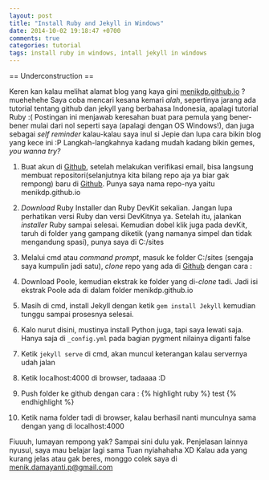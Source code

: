 ```yaml
---
layout: post
title: "Install Ruby and Jekyll in Windows"
date: 2014-10-02 19:18:47 +0700
comments: true
categories: tutorial
tags: install ruby in windows, intall jekyll in windows
---
```


== Underconstruction ==


Keren kan kalau melihat alamat blog yang kaya gini [menikdp.github.io][blogku] ? muehehehe Saya coba mencari kesana kemari *alah*, sepertinya jarang ada tutorial tentang github dan jekyll yang berbahasa Indonesia, apalagi tutorial Ruby :( Postingan ini menjawab keresahan buat para pemula yang bener-bener mulai dari nol seperti saya (apalagi dengan OS Windows!), dan juga sebagai *self reminder* kalau-kalau saya inul si Jepie dan lupa cara bikin blog yang kece ini :P Langkah-langkahnya kadang mudah kadang bikin gemes, *you wanna try?*

1. Buat akun di [Github][github], setelah melakukan verifikasi email, bisa langsung membuat repositori(selanjutnya kita bilang repo aja ya biar gak rempong) baru di [Github][github]. Punya saya nama repo-nya yaitu menikdp.github.io

2. *Download* Ruby Installer dan Ruby DevKit sekalian. Jangan lupa perhatikan versi Ruby dan versi DevKitnya ya. Setelah itu, jalankan *installer* Ruby sampai selesai. Kemudian dobel klik juga pada devKit, taruh di folder yang gampang diketik (yang namanya simpel dan tidak mengandung spasi), punya saya di C:/sites

3. Melalui cmd atau *command prompt*, masuk ke folder C:/sites (sengaja saya kumpulin jadi satu), *clone* repo yang ada di [Github][github] dengan cara : 

4. Download Poole, kemudian ekstrak ke folder yang di-*clone* tadi. Jadi isi ekstrak Poole ada di dalam folder menikdp.github.io

5. Masih di cmd, install Jekyll dengan ketik `gem install Jekyll` kemudian tunggu sampai prosesnya selesai. 

6. Kalo nurut disini, mustinya install Python juga, tapi saya lewati saja. Hanya saja di `_config.yml` pada bagian pygment nilainya diganti false

7. Ketik `jekyll serve` di cmd, akan muncul keterangan kalau servernya udah jalan

8. Ketik localhost:4000 di browser, tadaaaa :D

9. Push folder ke github dengan cara :
{% highlight ruby %}
	test
{% endhighlight %}

10. Ketik nama folder tadi di browser, kalau berhasil nanti munculnya sama dengan yang di localhost:4000


Fiuuuh, lumayan rempong yak? Sampai sini dulu yak. Penjelasan lainnya nyusul, saya mau belajar lagi sama Tuan nyiahahaha XD Kalau ada yang kurang jelas atau gak beres, monggo colek saya di menik.damayanti.p@gmail.com

[blogku]: http://menikdp.github.io
[github]: http://github.com
